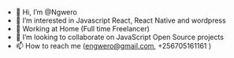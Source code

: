 - 👋 Hi, I’m @Ngwero
- 👀 I’m interested in Javascript React, React Native and wordpress
- 🌱 Working at Home (Full time Freelancer)
- 💞️ I’m looking to collaborate on  JavaScript  Open Source projects 
- 📫 How to reach me (engwero@gmail.com,  +256705161161 )

<!---
Ngwero/Ngwero is a ✨ special ✨ repository because its `README.md` (this file) appears on your GitHub profile.
You can click the Preview link to take a look at your changes.
--->
